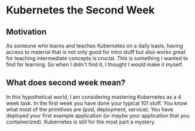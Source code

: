 # Kubernetes the Second Week

## Motivation

As someone who learns and teaches Kubernetes on a daily basis, having access to material that is not only good for intro stuff but also works great for teaching intermediate concepts is crucial. This is something I wanted to find for learning. So when I didn't find it, I thought I would make it myself.

## What does second week mean?

In this hypothetical world, I am considering mastering Kubernetes as a 4 week task. In the first week you have done your typical 101 stuff. You know what most of the primitives are \(pod, deployment, service\). You have deployed your first example application \(or maybe your application that you containerized\). Kubernetes is still for the most part a mystery. 



